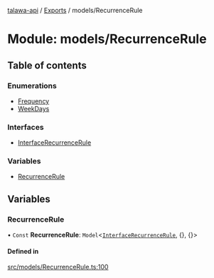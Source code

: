 [talawa-api](../README.md) / [Exports](../modules.md) / models/RecurrenceRule

# Module: models/RecurrenceRule

## Table of contents

### Enumerations

- [Frequency](../enums/models_RecurrenceRule.Frequency.md)
- [WeekDays](../enums/models_RecurrenceRule.WeekDays.md)

### Interfaces

- [InterfaceRecurrenceRule](../interfaces/models_RecurrenceRule.InterfaceRecurrenceRule.md)

### Variables

- [RecurrenceRule](models_RecurrenceRule.md#recurrencerule)

## Variables

### RecurrenceRule

• `Const` **RecurrenceRule**: `Model`\<[`InterfaceRecurrenceRule`](../interfaces/models_RecurrenceRule.InterfaceRecurrenceRule.md), \{\}, \{\}\>

#### Defined in

[src/models/RecurrenceRule.ts:100](https://github.com/PalisadoesFoundation/talawa-api/blob/d38198a/src/models/RecurrenceRule.ts#L100)
